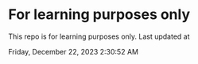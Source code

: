 # For learning purposes only
This repo is for learning purposes only.
Last updated at

Friday, December 22, 2023 2:30:52 AM

